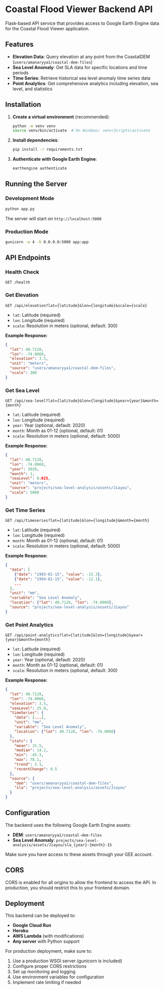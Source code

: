 # Coastal Flood Viewer Backend API

Flask-based API service that provides access to Google Earth Engine data for the Coastal Flood Viewer application.

## Features

- **Elevation Data**: Query elevation at any point from the CoastalDEM (`users/amanaryya1/coastal-dem-files`)
- **Sea Level Anomaly**: Get SLA data for specific locations and time periods
- **Time Series**: Retrieve historical sea level anomaly time series data
- **Point Analytics**: Get comprehensive analytics including elevation, sea level, and statistics

## Installation

1. **Create a virtual environment** (recommended):
   ```bash
   python -m venv venv
   source venv/bin/activate  # On Windows: venv\Scripts\activate
   ```

2. **Install dependencies**:
   ```bash
   pip install -r requirements.txt
   ```

3. **Authenticate with Google Earth Engine**:
   ```bash
   earthengine authenticate
   ```

## Running the Server

### Development Mode

```bash
python app.py
```

The server will start on `http://localhost:5000`

### Production Mode

```bash
gunicorn -w 4 -b 0.0.0.0:5000 app:app
```

## API Endpoints

### Health Check
```
GET /health
```

### Get Elevation
```
GET /api/elevation?lat={latitude}&lon={longitude}&scale={scale}
```
- `lat`: Latitude (required)
- `lon`: Longitude (required)
- `scale`: Resolution in meters (optional, default: 300)

**Example Response:**
```json
{
  "lat": 40.7128,
  "lon": -74.0060,
  "elevation": 3.5,
  "unit": "meters",
  "source": "users/amanaryya1/coastal-dem-files",
  "scale": 300
}
```

### Get Sea Level
```
GET /api/sea-level?lat={latitude}&lon={longitude}&year={year}&month={month}
```
- `lat`: Latitude (required)
- `lon`: Longitude (required)
- `year`: Year (optional, default: 2020)
- `month`: Month as 01-12 (optional, default: 01)
- `scale`: Resolution in meters (optional, default: 5000)

**Example Response:**
```json
{
  "lat": 40.7128,
  "lon": -74.0060,
  "year": 2020,
  "month": 1,
  "seaLevel": 0.025,
  "unit": "meters",
  "source": "projects/sea-level-analysis/assets/Jiayou",
  "scale": 5000
}
```

### Get Time Series
```
GET /api/timeseries?lat={latitude}&lon={longitude}&month={month}
```
- `lat`: Latitude (required)
- `lon`: Longitude (required)
- `month`: Month as 01-12 (optional, default: 01)
- `scale`: Resolution in meters (optional, default: 5000)

**Example Response:**
```json
{
  "data": [
    {"date": "1993-01-15", "value": -15.3},
    {"date": "1994-01-15", "value": -12.1},
    ...
  ],
  "unit": "mm",
  "variable": "Sea Level Anomaly",
  "location": {"lat": 40.7128, "lon": -74.0060},
  "source": "projects/sea-level-analysis/assets/Jiayou"
}
```

### Get Point Analytics
```
GET /api/point-analytics?lat={latitude}&lon={longitude}&year={year}&month={month}
```
- `lat`: Latitude (required)
- `lon`: Longitude (required)
- `year`: Year (optional, default: 2020)
- `month`: Month as 01-12 (optional, default: 01)
- `scale`: Resolution in meters (optional, default: 300)

**Example Response:**
```json
{
  "lat": 40.7128,
  "lon": -74.0060,
  "elevation": 3.5,
  "seaLevel": 25.0,
  "timeSeries": {
    "data": [...],
    "unit": "mm",
    "variable": "Sea Level Anomaly",
    "location": {"lat": 40.7128, "lon": -74.0060}
  },
  "stats": {
    "mean": 15.5,
    "median": 14.2,
    "min": -45.3,
    "max": 78.1,
    "trend": 2.1,
    "recentChange": 8.5
  },
  "source": {
    "dem": "users/amanaryya1/coastal-dem-files",
    "sla": "projects/sea-level-analysis/assets/Jiayou"
  }
}
```

## Configuration

The backend uses the following Google Earth Engine assets:
- **DEM**: `users/amanaryya1/coastal-dem-files`
- **Sea Level Anomaly**: `projects/sea-level-analysis/assets/Jiayou/sla_{year}-{month}-15`

Make sure you have access to these assets through your GEE account.

## CORS

CORS is enabled for all origins to allow the frontend to access the API. In production, you should restrict this to your frontend domain.

## Deployment

This backend can be deployed to:
- **Google Cloud Run**
- **Heroku**
- **AWS Lambda** (with modifications)
- **Any server** with Python support

For production deployment, make sure to:
1. Use a production WSGI server (gunicorn is included)
2. Configure proper CORS restrictions
3. Set up monitoring and logging
4. Use environment variables for configuration
5. Implement rate limiting if needed

